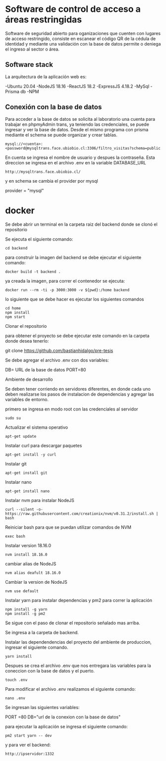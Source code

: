 # **Software de control de acceso a áreas restringidas**

Software de seguridad abierto para oganizaciones que cuenten con lugares de acceso restringido, consiste en escanear el código QR de la cédula de identidad y mediante una validación con la base de datos permite o deniega el ingreso al sector o área.

## **Software stack**

La arquitectura de la aplicación web es:

-Ubuntu 20.04
-NodeJS 18.16
-ReactJS 18.2
-ExpressJS 4.18.2
-MySql
-Prisma db
-NPM

## **Conexión con la base de datos**

Para acceder a la base de datos se solicita al laboratorio una cuenta para trabajar en phpmyAdmin trans, ya teniendo las credenciales, se puede ingresar y ver la base de datos. Desde el mismo programa con prisma mediante el schema se puede organizar y crear tablas.

```
mysql://<cuenta>:<password@mysqltrans.face.ubiobio.cl:3306/filtro_visitas?schema=public
```

En cuenta se ingresa el nombre de usuario y despues la contraseña.
Esta direccion se ingresa en el archivo .env en la variable DATABASE_URL


```
http://mysqltrans.face.ubiobio.cl/
```
y en schema se cambia el provider por mysql

  provider = "mysql"

# **docker**

Se debe abrir un terminal en la carpeta raiz del backend donde se clonó el repositorio

Se ejecuta el siguiente comando:

```
cd backend
```

para construir la imagen del backend se debe ejecutar el siguiente comando:

```
docker build -t backend .
```

ya creada la imagen, para correr el contenedor se ejecuta: 

```
docker run --rm -ti -p 3000:3000 -v ${pwd}:/home backend
```

lo siguiente que se debe hacer es ejecutar los siguientes comandos

```
cd home
npm install
npm start
```

Clonar el repositorio

para obtener el proyecto se debe ejecutar este comando en la carpeta donde desea tenerlo:

git clone https://github.com/bastianhidalgo/pre-tesis

Se debe agregar el archivo .env con dos variables:

DB= URL de la base de datos
PORT=80


Ambiente de desarrollo

Se deben tener corriendo en servidores diferentes, en donde cada uno deben realizarse los pasos de instalacion de dependencias y agregar las variables de entorno.

primero se ingresa en modo root con las credenciales al servidor


```
sudo su
```

Actualizar el sistema operativo

```
apt-get update
```

Instalar curl para descargar paquetes

```
apt-get install -y curl
```

Instalar git

```
apt-get install git
```

Instalar nano

```
apt-get install nano
```

Instalar nvm para instalar NodeJS

```
curl --silent -o- https://raw.githubusercontent.com/creationix/nvm/v0.31.2/install.sh | bash
```

Reiniciar bash para que se puedan utilizar comandos de NVM

```
exec bash
```

Instalar version 18.16.0

```
nvm install 18.16.0
```

cambiar alias de NodeJS

```
nvm alias deafult 18.16.0
```

Cambiar la version de NodeJS

```
nvm use default
```

Instalar yarn para instalar dependencias y pm2 para correr la aplicación

```
npm install -g yarn
npm install -g pm2
```

Se sigue con el paso de clonar el repositorio señalado mas arriba.

Se ingresa a la carpeta de backend.

Instalar las dependendencias del proyecto del ambiente de produccion, ingresar el siguiente comando.


```
yarn install
```


Despues se crea el archivo .env que nos entregara las variables para la coneccion con la base de datos y el puerto.

```
touch .env
```

Para modificar el archivo .env realizamos el siguiente comando:

```
nano .env
```

Se ingresan las siguientes variables:

PORT =80
DB="url de la conexion con la base de datos"

para ejecutar la aplicación se ingresa el siguiente comando:

```
pm2 start yarn -- dev
```

y para ver el backend:

```
http://ipservidor:1332
```